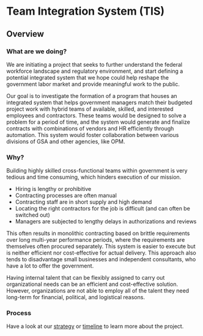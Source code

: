# Team Integration System (TIS)
## Overview


### What are we doing?

We are initiating a project that seeks to further understand the federal workforce landscape and regulatory environment, and start defining a potential integrated system that we hope could help reshape the government labor market and provide meaningful work to the public.

Our goal is to investigate the formation of a program that houses an integrated system that helps government managers match their budgeted project work with hybrid teams of available, skilled, and interested employees and contractors.  These teams would be designed to solve a problem for a period of time, and the system would generate and finalize contracts with combinations of vendors and HR efficiently through automation.  This system would foster collaboration between various divisions of GSA and other agencies, like OPM.

### Why?

Building highly skilled cross-functional teams within government is very tedious and time consuming, which hinders execution of our mission.

* Hiring is lengthy or prohibitive
* Contracting processes are often manual
* Contracting staff are in short supply and high demand
* Locating the right contractors for the job is difficult (and can often be switched out)
* Managers are subjected to lengthy delays in authorizations and reviews

This often results in monolithic contracting based on brittle requirements over long multi-year performance periods, where the requirements are themselves often procured separately.  This system is easier to execute but is neither efficient nor cost-effective for actual delivery.  This approach also tends to disadvantage small businesses and independent consultants, who have a lot to offer the government.

Having internal talent that can be flexibly assigned to carry out organizational needs can be an efficient and cost-effective solution.  However, organizations are not able to employ all of the talent they need long-term for financial, political, and logistical reasons.

### Process

Have a look at our [strategy](https://github.com/18F/tis-discovery/blob/master/management/strategy.md) or [timeline](https://github.com/18F/tis-discovery/blob/master/management/timeline.md) to learn more about the project.
